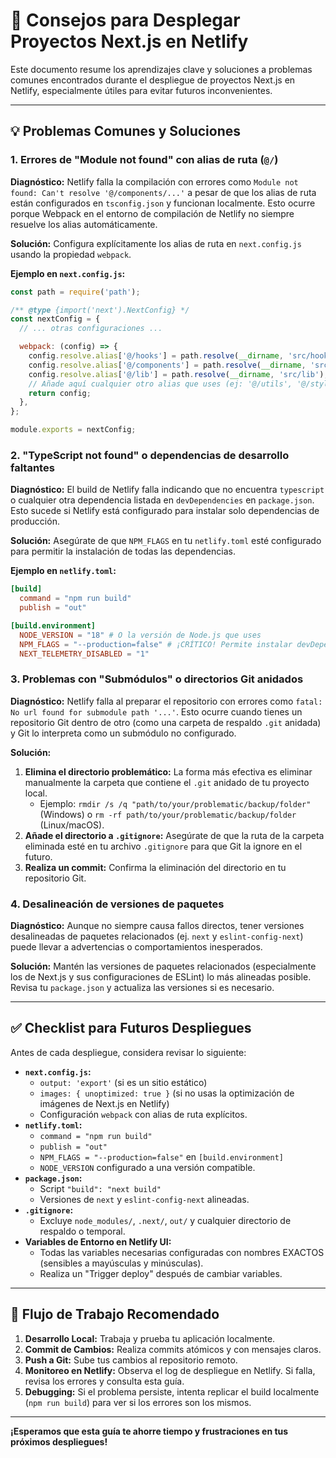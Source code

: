 # 🚀 Consejos para Desplegar Proyectos Next.js en Netlify

Este documento resume los aprendizajes clave y soluciones a problemas comunes encontrados durante el despliegue de proyectos Next.js en Netlify, especialmente útiles para evitar futuros inconvenientes.

---

## 💡 Problemas Comunes y Soluciones

### 1. Errores de "Module not found" con alias de ruta (`@/`)

**Diagnóstico:**
Netlify falla la compilación con errores como `Module not found: Can't resolve '@/components/...'` a pesar de que los alias de ruta están configurados en `tsconfig.json` y funcionan localmente. Esto ocurre porque Webpack en el entorno de compilación de Netlify no siempre resuelve los alias automáticamente.

**Solución:**
Configura explícitamente los alias de ruta en `next.config.js` usando la propiedad `webpack`.

**Ejemplo en `next.config.js`:**

```javascript
const path = require('path');

/** @type {import('next').NextConfig} */
const nextConfig = {
  // ... otras configuraciones ...

  webpack: (config) => {
    config.resolve.alias['@/hooks'] = path.resolve(__dirname, 'src/hooks');
    config.resolve.alias['@/components'] = path.resolve(__dirname, 'src/components');
    config.resolve.alias['@/lib'] = path.resolve(__dirname, 'src/lib');
    // Añade aquí cualquier otro alias que uses (ej: '@/utils', '@/styles')
    return config;
  },
};

module.exports = nextConfig;
```

### 2. "TypeScript not found" o dependencias de desarrollo faltantes

**Diagnóstico:**
El build de Netlify falla indicando que no encuentra `typescript` o cualquier otra dependencia listada en `devDependencies` en `package.json`. Esto sucede si Netlify está configurado para instalar solo dependencias de producción.

**Solución:**
Asegúrate de que `NPM_FLAGS` en tu `netlify.toml` esté configurado para permitir la instalación de todas las dependencias.

**Ejemplo en `netlify.toml`:**

```toml
[build]
  command = "npm run build"
  publish = "out"

[build.environment]
  NODE_VERSION = "18" # O la versión de Node.js que uses
  NPM_FLAGS = "--production=false" # ¡CRÍTICO! Permite instalar devDependencies
  NEXT_TELEMETRY_DISABLED = "1"
```

### 3. Problemas con "Submódulos" o directorios Git anidados

**Diagnóstico:**
Netlify falla al preparar el repositorio con errores como `fatal: No url found for submodule path '...'`. Esto ocurre cuando tienes un repositorio Git dentro de otro (como una carpeta de respaldo `.git` anidada) y Git lo interpreta como un submódulo no configurado.

**Solución:**
1.  **Elimina el directorio problemático:** La forma más efectiva es eliminar manualmente la carpeta que contiene el `.git` anidado de tu proyecto local.
    *   Ejemplo: `rmdir /s /q "path/to/your/problematic/backup/folder"` (Windows) o `rm -rf path/to/your/problematic/backup/folder` (Linux/macOS).
2.  **Añade el directorio a `.gitignore`:** Asegúrate de que la ruta de la carpeta eliminada esté en tu archivo `.gitignore` para que Git la ignore en el futuro.
3.  **Realiza un commit:** Confirma la eliminación del directorio en tu repositorio Git.

### 4. Desalineación de versiones de paquetes

**Diagnóstico:**
Aunque no siempre causa fallos directos, tener versiones desalineadas de paquetes relacionados (ej. `next` y `eslint-config-next`) puede llevar a advertencias o comportamientos inesperados.

**Solución:**
Mantén las versiones de paquetes relacionados (especialmente los de Next.js y sus configuraciones de ESLint) lo más alineadas posible. Revisa tu `package.json` y actualiza las versiones si es necesario.

---

## ✅ Checklist para Futuros Despliegues

Antes de cada despliegue, considera revisar lo siguiente:

*   **`next.config.js`:**
    *   `output: 'export'` (si es un sitio estático)
    *   `images: { unoptimized: true }` (si no usas la optimización de imágenes de Next.js en Netlify)
    *   Configuración `webpack` con alias de ruta explícitos.
*   **`netlify.toml`:**
    *   `command = "npm run build"`
    *   `publish = "out"`
    *   `NPM_FLAGS = "--production=false"` en `[build.environment]`
    *   `NODE_VERSION` configurado a una versión compatible.
*   **`package.json`:**
    *   Script `"build": "next build"`
    *   Versiones de `next` y `eslint-config-next` alineadas.
*   **`.gitignore`:**
    *   Excluye `node_modules/`, `.next/`, `out/` y cualquier directorio de respaldo o temporal.
*   **Variables de Entorno en Netlify UI:**
    *   Todas las variables necesarias configuradas con nombres EXACTOS (sensibles a mayúsculas y minúsculas).
    *   Realiza un "Trigger deploy" después de cambiar variables.

---

## 🚀 Flujo de Trabajo Recomendado

1.  **Desarrollo Local:** Trabaja y prueba tu aplicación localmente.
2.  **Commit de Cambios:** Realiza commits atómicos y con mensajes claros.
3.  **Push a Git:** Sube tus cambios al repositorio remoto.
4.  **Monitoreo en Netlify:** Observa el log de despliegue en Netlify. Si falla, revisa los errores y consulta esta guía.
5.  **Debugging:** Si el problema persiste, intenta replicar el build localmente (`npm run build`) para ver si los errores son los mismos.

---

**¡Esperamos que esta guía te ahorre tiempo y frustraciones en tus próximos despliegues!**
